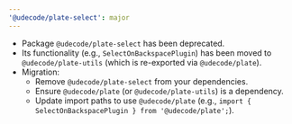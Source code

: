```yaml
---
'@udecode/plate-select': major
---
```


- Package `@udecode/plate-select` has been deprecated.
- Its functionality (e.g., `SelectOnBackspacePlugin`) has been moved to `@udecode/plate-utils` (which is re-exported via `@udecode/plate`).
- Migration:
  - Remove `@udecode/plate-select` from your dependencies.
  - Ensure `@udecode/plate` (or `@udecode/plate-utils`) is a dependency.
  - Update import paths to use `@udecode/plate` (e.g., `import { SelectOnBackspacePlugin } from '@udecode/plate';`).
